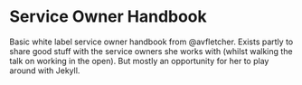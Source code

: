 # Service Owner Handbook

Basic white label service owner handbook from @avfletcher.
Exists partly to share good stuff with the service owners she works with (whilst walking the talk on working in the open). 
But mostly an opportunity for her to play around with Jekyll.

